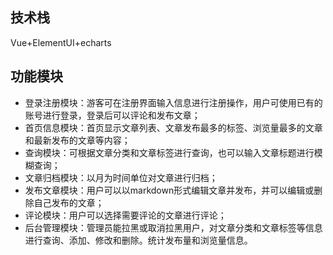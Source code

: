 ## 技术栈

Vue+ElementUI+echarts

## 功能模块

- 登录注册模块：游客可在注册界面输入信息进行注册操作，用户可使用已有的账号进行登录，登录后可以评论和发布文章；                                 
- 首页信息模块：首页显示文章列表、文章发布最多的标签、浏览量最多的文章和最新发布的文章等内容；
- 查询模块：可根据文章分类和文章标签进行查询，也可以输入文章标题进行模糊查询；
- 文章归档模块：以月为时间单位对文章进行归档；
- 发布文章模块：用户可以以markdown形式编辑文章并发布，并可以编辑或删除自己发布的文章；
- 评论模块：用户可以选择需要评论的文章进行评论；
- 后台管理模块：管理员能拉黑或取消拉黑用户，对文章分类和文章标签等信息进行查询、添加、修改和删除。统计发布量和浏览量信息。